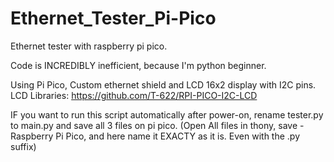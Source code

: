 # Ethernet_Tester_Pi-Pico
Ethernet tester with raspberry pi pico.

Code is INCREDIBLY inefficient, because I'm python beginner.

Using Pi Pico, Custom ethernet shield and LCD 16x2 display with I2C pins.
LCD Libraries:  https://github.com/T-622/RPI-PICO-I2C-LCD

IF you want to run this script automatically after power-on, rename tester.py to main.py and save all 3 files on pi pico. (Open All files in thony, save - Raspberry Pi Pico, and here name it EXACTY as it is. Even with the .py suffix)
